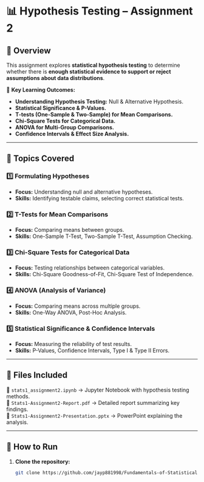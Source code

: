 # 📊 Hypothesis Testing – Assignment 2

## 📝 Overview
This assignment explores **statistical hypothesis testing** to determine whether there is **enough statistical evidence to support or reject assumptions about data distributions**.

📢 **Key Learning Outcomes:**
- **Understanding Hypothesis Testing:** Null & Alternative Hypothesis.
- **Statistical Significance & P-Values.**
- **T-tests (One-Sample & Two-Sample) for Mean Comparisons.**
- **Chi-Square Tests for Categorical Data.**
- **ANOVA for Multi-Group Comparisons.**
- **Confidence Intervals & Effect Size Analysis.**

---

## 📌 Topics Covered
### **1️⃣ Formulating Hypotheses**
- **Focus:** Understanding null and alternative hypotheses.
- **Skills:** Identifying testable claims, selecting correct statistical tests.

### **2️⃣ T-Tests for Mean Comparisons**
- **Focus:** Comparing means between groups.
- **Skills:** One-Sample T-Test, Two-Sample T-Test, Assumption Checking.

### **3️⃣ Chi-Square Tests for Categorical Data**
- **Focus:** Testing relationships between categorical variables.
- **Skills:** Chi-Square Goodness-of-Fit, Chi-Square Test of Independence.

### **4️⃣ ANOVA (Analysis of Variance)**
- **Focus:** Comparing means across multiple groups.
- **Skills:** One-Way ANOVA, Post-Hoc Analysis.

### **5️⃣ Statistical Significance & Confidence Intervals**
- **Focus:** Measuring the reliability of test results.
- **Skills:** P-Values, Confidence Intervals, Type I & Type II Errors.

---

## 📂 Files Included
📌 `stats1_assignment2.ipynb` → Jupyter Notebook with hypothesis testing methods.  
📌 `Stats1-Assignment2-Report.pdf` → Detailed report summarizing key findings.  
📌 `Stats1-Assignment2-Presentation.pptx` → PowerPoint explaining the analysis.

---

## 🚀 **How to Run**
1. **Clone the repository:**
   ```sh
   git clone https://github.com/jayp881998/Fundamentals-of-Statistical-Analysis.git
